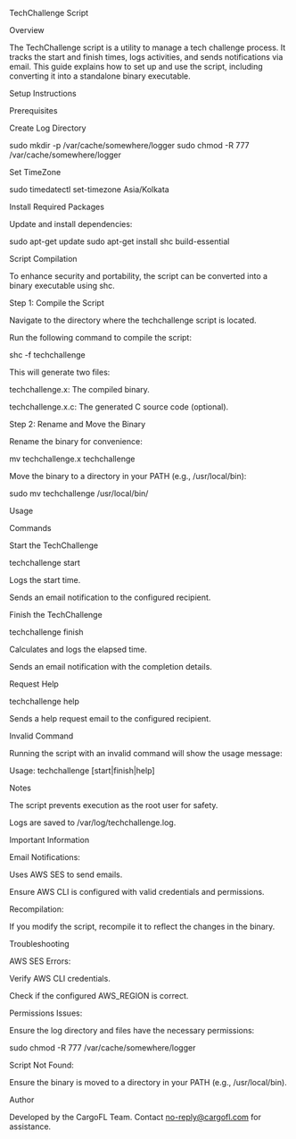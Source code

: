 TechChallenge Script

Overview

The TechChallenge script is a utility to manage a tech challenge process. It tracks the start and finish times, logs activities, and sends notifications via email. This guide explains how to set up and use the script, including converting it into a standalone binary executable.

Setup Instructions

Prerequisites

Create Log Directory

sudo mkdir -p /var/cache/somewhere/logger
sudo chmod -R 777 /var/cache/somewhere/logger

Set TimeZone

sudo timedatectl set-timezone Asia/Kolkata

Install Required Packages

Update and install dependencies:

sudo apt-get update
sudo apt-get install shc build-essential

Script Compilation

To enhance security and portability, the script can be converted into a binary executable using shc.

Step 1: Compile the Script

Navigate to the directory where the techchallenge script is located.

Run the following command to compile the script:

shc -f techchallenge

This will generate two files:

techchallenge.x: The compiled binary.

techchallenge.x.c: The generated C source code (optional).

Step 2: Rename and Move the Binary

Rename the binary for convenience:

mv techchallenge.x techchallenge

Move the binary to a directory in your PATH (e.g., /usr/local/bin):

sudo mv techchallenge /usr/local/bin/

Usage

Commands

Start the TechChallenge

techchallenge start

Logs the start time.

Sends an email notification to the configured recipient.

Finish the TechChallenge

techchallenge finish

Calculates and logs the elapsed time.

Sends an email notification with the completion details.

Request Help

techchallenge help

Sends a help request email to the configured recipient.

Invalid Command

Running the script with an invalid command will show the usage message:

Usage: techchallenge [start|finish|help]

Notes

The script prevents execution as the root user for safety.

Logs are saved to /var/log/techchallenge.log.

Important Information

Email Notifications:

Uses AWS SES to send emails.

Ensure AWS CLI is configured with valid credentials and permissions.

Recompilation:

If you modify the script, recompile it to reflect the changes in the binary.

Troubleshooting

AWS SES Errors:

Verify AWS CLI credentials.

Check if the configured AWS_REGION is correct.

Permissions Issues:

Ensure the log directory and files have the necessary permissions:

sudo chmod -R 777 /var/cache/somewhere/logger

Script Not Found:

Ensure the binary is moved to a directory in your PATH (e.g., /usr/local/bin).

Author

Developed by the CargoFL Team. Contact no-reply@cargofl.com for assistance.
